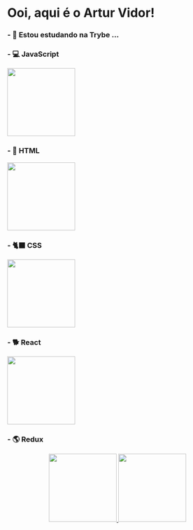 <h1>Ooi, aqui é o Artur Vidor!</h1>

<h3>- 🌱 Estou estudando na Trybe ...</h3>
<div>
  <h3>- 💻 JavaScript</h3>
  <img height="155em" src="https://www.pikpng.com/pngl/b/382-3820251_understand-javascripts-this-keyword-in-depth-from-javascript.png" />
</div>
<div>
  <h3>- 🎸 HTML</h3>
  <img height="155em" src="https://upload.wikimedia.org/wikipedia/commons/thumb/6/61/HTML5_logo_and_wordmark.svg/2048px-HTML5_logo_and_wordmark.svg.png" />
</div>
<div>
  <h3>- 🐈‍⬛ CSS</h3>
  <img height="155em" src="https://logospng.org/download/css-3/logo-css-3-2048.png" />
</div>
<div>
  <h3>- 🐕 React</h3>
  <img height="155em" src="https://user-images.githubusercontent.com/90942386/187542014-c4f6c276-802e-4bd8-93c8-2d679a21f348.png" />
</div>


<h3>- 🌎 Redux</h3>




<div align="center">
  <a href="https://github.com/vidorartur">
  <img height="155em" src="https://github-readme-stats.vercel.app/api?username=vidorartur&theme=dark&show_icons=true"/>
  <img height="155em" src="https://github-readme-stats.vercel.app/api/top-langs/?username=vidorartur&layout=compact&langs_count=7&theme=dark"/>
</div>
